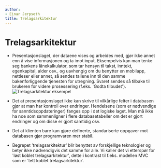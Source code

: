 ```yaml
---
author:
- Einar Jerpseth
title: Trelagsarkitektur
---
```


# Trelagsarkitektur

* Presentasjonslaget, der dataene vises og arbeides med, gjør ikke annet enn å vise informasjonen og ta imot input. Eksempelvis kan man tenke seg bankens lånekalkulator, som tar hensyn til takst, inntekt, egenkapital, alder osv., og uavhengig om du benytter en mobilapp, nettleser eller annet, så sendes tallene inn til den samme bakenforliggende tjenesten for utregning. Svaret sendes så tilbake til brukeren for videre prosessering (f.eks. 'Godta tilbudet').
 ![Trelagsarkitektur eksempel](/datadeling/img/3-lags-arkitektur.jpg)

* Det at presentasjonslaget ikke kan skrive til vilkårlige felter i databasen gjør at man har kontroll over endringer. Hendelsene (som er nødvendige for sanntidsoppdateringer) fanges opp i det logiske laget. Man må ikke ha noe som sammenligner i flere databasetabeller om det er gjort endringer og om disse er gjort samtidig osv.
* Det at klienten bare kan gjøre definerte, standariserte oppgaver mot databasen gjør programvaren mer stabil.
* Begrepet 'trelagsarkitektur' blir benyttet av forskjellige teknologier og betyr ikke nødvendigvis det samme for alle. Vi kaller det vi etterspør for 'løst koblet trelagsarkitektur', dette i kontrast til f.eks. modellen MVC som er 'tett koblet trelagsarkitektur'.
